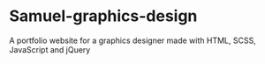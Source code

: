 # Samuel-graphics-design
A portfolio website for a graphics designer made with HTML, SCSS, JavaScript and jQuery
